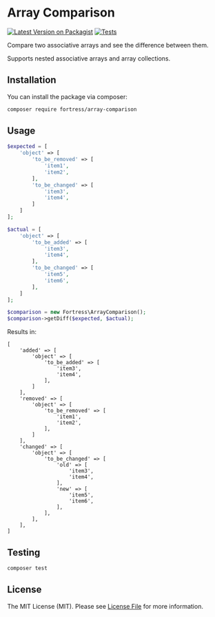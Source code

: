 
# Array Comparison

[![Latest Version on Packagist](https://img.shields.io/packagist/v/fortress/array-comparison.svg?style=flat-square)](https://packagist.org/packages/fortress/array-comparison)
[![Tests](https://github.com/fortress/array-comparison/actions/workflows/run-tests/badge.svg?branch=main)](https://github.com/fortress/array-comparison/actions?query=workflow%3Arun-tests)

Compare two associative arrays and see the difference between them.

Supports nested associative arrays and array collections.

## Installation

You can install the package via composer:

```bash
composer require fortress/array-comparison
```

## Usage

```php
$expected = [
    'object' => [
        'to_be_removed' => [
            'item1',
            'item2',
        ],
        'to_be_changed' => [
            'item3',
            'item4',
        ]
    ]
];

$actual = [
    'object' => [
        'to_be_added' => [
            'item3',
            'item4',
        ],
        'to_be_changed' => [
            'item5',
            'item6',
        ],
    ]
];

$comparison = new Fortress\ArrayComparison();
$comparison->getDiff($expected, $actual);
```

Results in:

``` 
[
    'added' => [
        'object' => [
            'to_be_added' => [
                'item3',
                'item4',
            ],
        ]
    ],
    'removed' => [
        'object' => [
            'to_be_removed' => [
                'item1',
                'item2',
            ],
        ]
    ],
    'changed' => [
        'object' => [
            'to_be_changed' => [
                'old' => [
                    'item3',
                    'item4',
                ],
                'new' => [
                    'item5',
                    'item6',
                ],
            ],
        ],
    ],
]
```

## Testing

```bash
composer test
```

## License

The MIT License (MIT). Please see [License File](LICENSE.md) for more information.
